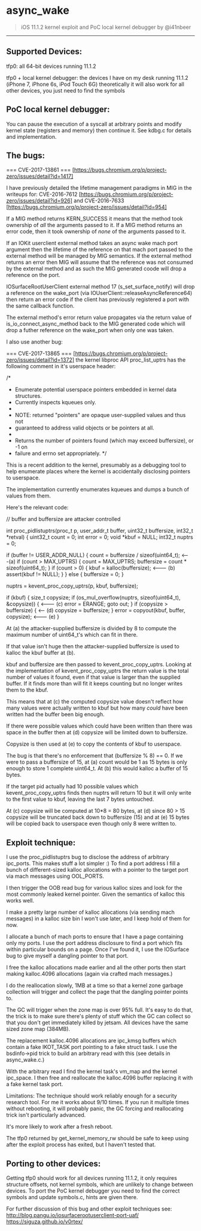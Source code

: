 # async_wake
> iOS 11.1.2 kernel exploit and PoC local kernel debugger by @i41nbeer

___

## Supported Devices:
 tfp0: all 64-bit devices running 11.1.2

 tfp0 + local kernel debugger: the devices I have on my desk running 11.1.2 (iPhone 7, iPhone 6s, iPod Touch 6G)
                               theoretically it will also work for all other devices, you just need to find the symbols

## PoC local kernel debugger:
You can pause the execution of a syscall at arbitrary points and modify kernel state (registers and memory) then continue it.
See kdbg.c for details and implementation.

## The bugs:

=== CVE-2017-13861 ===
[https://bugs.chromium.org/p/project-zero/issues/detail?id=1417]

I have previously detailed the lifetime management paradigms in MIG in the writeups for:
CVE-2016-7612 [https://bugs.chromium.org/p/project-zero/issues/detail?id=926]
and
CVE-2016-7633 [https://bugs.chromium.org/p/project-zero/issues/detail?id=954]

If a MIG method returns KERN_SUCCESS it means that the method took ownership of *all* the arguments passed to it.
If a MIG method returns an error code, then it took ownership of *none* of the arguments passed to it.

If an IOKit userclient external method takes an async wake mach port argument then the lifetime of the reference
on that mach port passed to the external method will be managed by MIG semantics. If the external method returns
an error then MIG will assume that the reference was not consumed by the external method and as such the MIG
generated coode will drop a reference on the port.

IOSurfaceRootUserClient external method 17 (s_set_surface_notify) will drop a reference on the wake_port
(via IOUserClient::releaseAsyncReference64) then return an error code if the client has previously registered
a port with the same callback function.

The external method's error return value propagates via the return value of is_io_connect_async_method back to the
MIG generated code which will drop a futher reference on the wake_port when only one was taken.

I also use another bug:

=== CVE-2017-13865 ===
[https://bugs.chromium.org/p/project-zero/issues/detail?id=1372]
the kernel libproc API proc_list_uptrs has the following comment in it's userspace header:

/*
 * Enumerate potential userspace pointers embedded in kernel data structures.
 * Currently inspects kqueues only.
 *
 * NOTE: returned "pointers" are opaque user-supplied values and thus not
 * guaranteed to address valid objects or be pointers at all.
 *
 * Returns the number of pointers found (which may exceed buffersize), or -1 on
 * failure and errno set appropriately.
 */

This is a recent addition to the kernel, presumably as a debugging tool to help enumerate
places where the kernel is accidentally disclosing pointers to userspace.

The implementation currently enumerates kqueues and dumps a bunch of values from them.

Here's the relevant code:

// buffer and buffersize are attacker controlled

int
proc_pidlistuptrs(proc_t p, user_addr_t buffer, uint32_t buffersize, int32_t *retval)
{
  uint32_t count = 0;
  int error = 0;
  void *kbuf = NULL;
  int32_t nuptrs = 0;

  if (buffer != USER_ADDR_NULL) {
    count = buffersize / sizeof(uint64_t);     <---(a)
    if (count > MAX_UPTRS) {
      count = MAX_UPTRS;
      buffersize = count * sizeof(uint64_t);
    }
    if (count > 0) {
      kbuf = kalloc(buffersize);               <--- (b)
      assert(kbuf != NULL);
    }
  } else {
    buffersize = 0;
  }

  nuptrs = kevent_proc_copy_uptrs(p, kbuf, buffersize);

  if (kbuf) {
    size_t copysize;
    if (os_mul_overflow(nuptrs, sizeof(uint64_t), &copysize)) {  <--- (c)
      error = ERANGE;
      goto out;
    }
    if (copysize > buffersize) {    <-- (d)
      copysize = buffersize;
    }
    error = copyout(kbuf, buffer, copysize);  <--- (e)
  }


At (a) the attacker-supplied buffersize is divided by 8 to compute the maximum number of uint64_t's
which can fit in there.

If that value isn't huge then the attacker-supplied buffersize is used to kalloc the kbuf buffer at (b).

kbuf and buffersize are then passed to kevent_proc_copy_uptrs. Looking at the implementation of
kevent_proc_copy_uptrs the return value is the total number of values it found, even if that value is larger
than the supplied buffer. If it finds more than will fit it keeps counting but no longer writes them to the kbuf.

This means that at (c) the computed copysize value doesn't reflect how many values were actually written to kbuf
but how many *could* have been written had the buffer been big enough.

If there were possible values which could have been written than there was space in the buffer then at (d) copysize
will be limited down to buffersize.

Copysize is then used at (e) to copy the contents of kbuf to userspace.

The bug is that there's no enforcement that (buffersize % 8) == 0. If we were to pass a buffersize of 15, at (a) count would be 1
as 15 bytes is only enough to store 1 complete uint64_t. At (b) this would kalloc a buffer of 15 bytes.

If the target pid actually had 10 possible values which kevent_proc_copy_uptrs finds then nuptrs will return 10 but it will
only write to the first value to kbuf, leaving the last 7 bytes untouched.

At (c) copysize will be computed at 10*8 = 80 bytes, at (d) since 80 > 15 copysize will be truncated back down to buffersize (15)
and at (e) 15 bytes will be copied back to userspace even though only 8 were written to.


## Exploit technique:
I use the proc_pidlistuptrs bug to disclose the address of arbitrary ipc_ports. This makes stuff a lot simpler :)
To find a port address I fill a bunch of different-sized kalloc allocations with a pointer to the target port via mach messages using OOL_PORTS.

I then trigger the OOB read bug for various kalloc sizes and look for the most commonly leaked kernel pointer. Given the
semantics of kalloc this works well.

I make a pretty large number of kalloc allocations (via sending mach messages) in a kalloc size bin I won't use later, and I keep hold of them for now.

I allocate a bunch of mach ports to ensure that I have a page containing only my ports. I use the port address disclosure to find
a port which fits within particular bounds on a page. Once I've found it, I use the IOSurface bug to give myself a dangling pointer to that port.

I free the kalloc allocations made earlier and all the other ports then start making kalloc.4096 allocations (again via crafted mach messages.)

I do the reallocation slowly, 1MB at a time so that a kernel zone garbage collection will trigger and collect the page that the dangling pointer points to.

The GC will trigger when the zone map is over 95% full. It's easy to do that, the trick is to make sure there's plenty of stuff which the GC can collect
so that you don't get immediately killed by jetsam. All devices have the same sized zone map (384MB).

The replacement kalloc.4096 allocations are ipc_kmsg buffers which contain a fake IKOT_TASK port pointing to a fake struct task.
I use the bsdinfo->pid trick to build an arbitrary read with this (see details in async_wake.c.)

With the arbitrary read I find the kernel task's vm_map and the kernel ipc_space. I then free and reallocate the kalloc.4096 buffer replacing it with a fake
kernel task port.

Limitations:
The technique should work reliably enough for a security research tool. For me it works about 9/10 times. If you run it multiple times without rebooting,
it will probably panic, the GC forcing and reallocating trick isn't particularly advanced.

It's more likely to work after a fresh reboot.

The tfp0 returned by get_kernel_memory_rw should be safe to keep using after the exploit process has exited, but I haven't tested that.

## Porting to other devices:

Getting tfp0 should work for all devices running 11.1.2, it only requires structure offsets, not kernel symbols, which are unlikely to change between devices.
To port the PoC kernel debugger you need to find the correct symbols and update symbols.c, hints are given there.

For further discussion of this bug and other exploit techniques see:
http://blog.pangu.io/iosurfacerootuserclient-port-uaf/
https://siguza.github.io/v0rtex/
